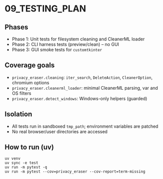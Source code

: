 # 09_TESTING_PLAN

## Phases
- Phase 1: Unit tests for filesystem cleaning and CleanerML loader
- Phase 2: CLI harness tests (preview/clean) – no GUI
- Phase 3: GUI smoke tests for `customtkinter`

## Coverage goals
- `privacy_eraser.cleaning`: `iter_search`, `DeleteAction`, `CleanerOption`, chromium options
- `privacy_eraser.cleanerml_loader`: minimal CleanerML parsing, var and OS filters
- `privacy_eraser.detect_windows`: Windows-only helpers (guarded)

## Isolation
- All tests run in sandboxed `tmp_path`; environment variables are patched
- No real browser/user directories are accessed

## How to run (uv)
```
uv venv
uv sync -e test
uv run -m pytest -q
uv run -m pytest --cov=privacy_eraser --cov-report=term-missing
```

